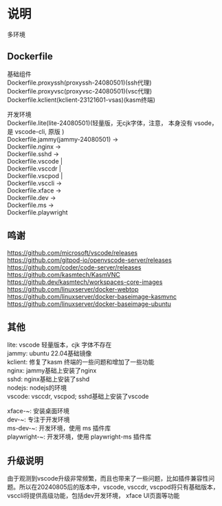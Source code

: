 # 说明

多环境

## Dockerfile

基础组件  
Dockerfile.proxyssh(proxyssh-24080501)(ssh代理)  
Dockerfile.proxyvsc(proxyvsc-24080501)(vsc代理)  
Dockerfile.kclient(kclient-23121601-vsas)(kasm终端)  
  
开发环境  
Dockerfile.lite(lite-24080501)(轻量版，无cjk字体，注意， 本身没有 vsode， 是 vscode-cli, 原版 )  
Dockerfile.jammy(jammy-24080501) ->  
Dockerfile.nginx ->  
Dockerfile.sshd ->  
Dockerfile.vscode |  
Dockerfile.vsccdr |  
Dockerfile.vscpod |  
Dockerfile.vsccli ->  
Dockerfile.xface ->  
Dockerfile.dev ->  
Dockerfile.ms ->  
Dockerfile.playwright  


## 鸣谢
https://github.com/microsoft/vscode/releases  
https://github.com/gitpod-io/openvscode-server/releases  
https://github.com/coder/code-server/releases  
https://github.com/kasmtech/KasmVNC  
https://github.dev/kasmtech/workspaces-core-images  
https://github.com/linuxserver/docker-webtop  
https://github.com/linuxserver/docker-baseimage-kasmvnc  
https://github.com/linuxserver/docker-baseimage-ubuntu  

## 其他
lite: vscode 轻量版本，cjk 字体不存在  
jammy: ubuntu 22.04基础镜像  
kclient: 修复了kasm 终端的一些问题和增加了一些功能  
nginx: jammy基础上安装了nginx  
sshd: nginx基础上安装了sshd  
nodejs: nodejs的环境  
vscode: vsccdr, vscpod; sshd基础上安装了vscode  
  
xface-~: 安装桌面环境  
dev-~: 专注于开发环境  
ms-dev-~: 开发环境，使用 ms 插件库  
playwright-~: 开发环境，使用 playwright-ms 插件库  

## 升级说明

由于观测到vscode升级非常频繁，而且也带来了一些问题，比如插件兼容性问题。所以在20240805后的版本中，vscode, vsccdr, vscpod将只有基础版本，vsccli将提供高级功能，包括dev开发环境， xface UI页面等功能